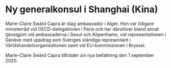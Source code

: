 # Ny generalkonsul i Shanghai (Kina)

Marie-Claire Swärd Capra är idag ambassadör i Alger. Hon var tidigare ministerråd vid OECD-delegationen i Paris och har därutöver bland annat tjänstgjort vid ambassaderna i Seoul och Köpenhamn, vid representationen i Genève med uppdrag som Sveriges ständiga representant i Världshandelsorganisationen samt vid EU-kommissionen i Bryssel.

Marie-Claire Swärd Capra tillträder sin nya befattning den 1 september 2020.
